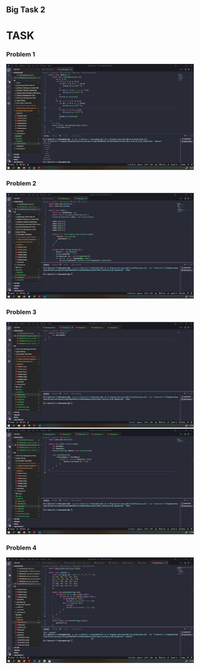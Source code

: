 ## Big Task 2

# TASK

### Problem 1

<img src="screenshot/Screenshot_1.png">

### Problem 2

<img src="screenshot/Screenshot_2.png">

### Problem 3

<img src="screenshot/Screenshot_3.png">
<img src="screenshot/Screenshot_4.png">

### Problem 4

<img src="screenshot/Screenshot_5.png">
